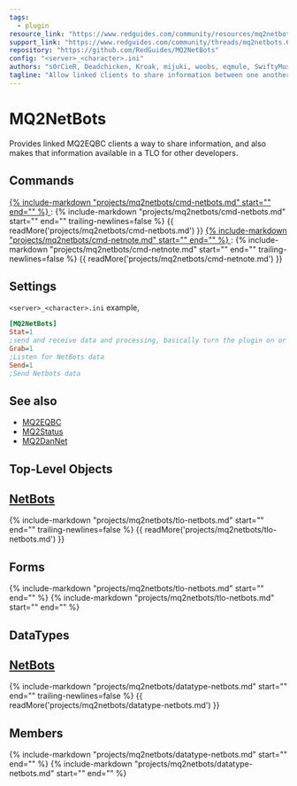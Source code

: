 ```yaml
---
tags:
  - plugin
resource_link: "https://www.redguides.com/community/resources/mq2netbots.148/"
support_link: "https://www.redguides.com/community/threads/mq2netbots.66856/"
repository: "https://github.com/RedGuides/MQ2NetBots"
config: "<server>_<character>.ini"
authors: "s0rCieR, Deadchicken, Kroak, mijuki, woobs, eqmule, SwiftyMuse"
tagline: "Allow linked clients to share information between one another programatically"
---
```


# MQ2NetBots

<!--desc-start-->
Provides linked MQ2EQBC clients a way to share information, and also makes that information available in a TLO for other developers.
<!--desc-end-->

## Commands

<a href="cmd-netbots/">
{% 
  include-markdown "projects/mq2netbots/cmd-netbots.md" 
  start="<!--cmd-syntax-start-->" 
  end="<!--cmd-syntax-end-->" 
%}
</a>
:    {% include-markdown "projects/mq2netbots/cmd-netbots.md" 
        start="<!--cmd-desc-start-->" 
        end="<!--cmd-desc-end-->" 
        trailing-newlines=false 
     %} {{ readMore('projects/mq2netbots/cmd-netbots.md') }}

<a href="cmd-netnote/">
{% 
  include-markdown "projects/mq2netbots/cmd-netnote.md" 
  start="<!--cmd-syntax-start-->" 
  end="<!--cmd-syntax-end-->" 
%}
</a>
:    {% include-markdown "projects/mq2netbots/cmd-netnote.md" 
        start="<!--cmd-desc-start-->" 
        end="<!--cmd-desc-end-->" 
        trailing-newlines=false 
     %} {{ readMore('projects/mq2netbots/cmd-netnote.md') }}

## Settings

`<server>_<character>.ini` example,

```ini
[MQ2NetBots]
Stat=1
;send and receive data and processing, basically turn the plugin on or off
Grab=1
;Listen for NetBots data
Send=1
;Send Netbots data
```

## See also

- [MQ2EQBC](../mq2eqbc/index.md)
- [MQ2Status](../mq2status/index.md)
- [MQ2DanNet](../mq2dannet/index.md)

## Top-Level Objects

## [NetBots](tlo-netbots.md)
{% include-markdown "projects/mq2netbots/tlo-netbots.md" start="<!--tlo-desc-start-->" end="<!--tlo-desc-end-->" trailing-newlines=false %} {{ readMore('projects/mq2netbots/tlo-netbots.md') }}

<h2>Forms</h2>
{% include-markdown "projects/mq2netbots/tlo-netbots.md" start="<!--tlo-forms-start-->" end="<!--tlo-forms-end-->" %}
{% include-markdown "projects/mq2netbots/tlo-netbots.md" start="<!--tlo-linkrefs-start-->" end="<!--tlo-linkrefs-end-->" %}

## DataTypes

## [NetBots](datatype-netbots.md)
{% include-markdown "projects/mq2netbots/datatype-netbots.md" start="<!--dt-desc-start-->" end="<!--dt-desc-end-->" trailing-newlines=false %} {{ readMore('projects/mq2netbots/datatype-netbots.md') }}

<h2>Members</h2>
{% include-markdown "projects/mq2netbots/datatype-netbots.md" start="<!--dt-members-start-->" end="<!--dt-members-end-->" %}
{% include-markdown "projects/mq2netbots/datatype-netbots.md" start="<!--dt-linkrefs-start-->" end="<!--dt-linkrefs-end-->" %}
